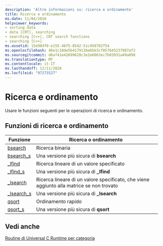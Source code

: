 ```yaml
---
description: 'Altre informazioni su: ricerca e ordinamento'
title: Ricerca e ordinamento
ms.date: 11/04/2016
helpviewer_keywords:
- sorting data
- data [CRT], searching
- searching [C++], CRT search functions
- searching [C++]
ms.assetid: 15e984f0-e155-46f5-8542-51c458792f54
ms.openlocfilehash: 46e1c18de5b4179136e6bb3cf857645237987af2
ms.sourcegitcommit: d6af41e42699628c3e2e6063ec7b03931a49a098
ms.translationtype: MT
ms.contentlocale: it-IT
ms.lasthandoff: 12/11/2020
ms.locfileid: "97273527"
---
```

# <a name="searching-and-sorting"></a>Ricerca e ordinamento

Usare le funzioni seguenti per le operazioni di ricerca e ordinamento.

## <a name="searching-and-sorting-functions"></a>Funzioni di ricerca e ordinamento

|Funzione|Ricerca o ordinamento|
|--------------|--------------------|
|[bsearch](../c-runtime-library/reference/bsearch.md)|Ricerca binaria|
|[bsearch_s](../c-runtime-library/reference/bsearch-s.md)|Una versione più sicura di **bsearch**|
|[_lfind](../c-runtime-library/reference/lfind.md)|Ricerca lineare di un valore specificato|
|[_lfind_s](../c-runtime-library/reference/lfind-s.md)|Una versione più sicura di **_lfind**|
|[_lsearch](../c-runtime-library/reference/lsearch.md)|Ricerca lineare di un valore specificato, che viene aggiunto alla matrice se non trovato|
|[_lsearch_s](../c-runtime-library/reference/lsearch-s.md)|Una versione più sicura di **_lsearch**|
|[qsort](../c-runtime-library/reference/qsort.md)|Ordinamento rapido|
|[qsort_s](../c-runtime-library/reference/qsort-s.md)|Una versione più sicura di **qsort**|

## <a name="see-also"></a>Vedi anche

[Routine di Universal C Runtime per categoria](../c-runtime-library/run-time-routines-by-category.md)<br/>
